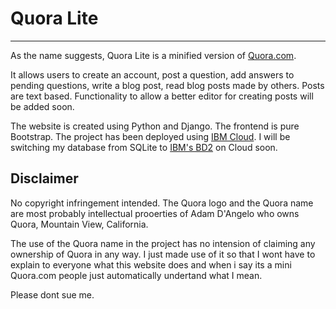 # Quora Lite
--------------
As the name suggests, Quora Lite is a minified version of [Quora.com](https://www.quora.com).

It allows users to create an account, post a question, add answers to pending questions, write a blog post, read blog posts made by others. Posts are text based. Functionality to allow a better editor for creating posts will be added soon.

The website is created using Python and Django. The frontend is pure Bootstrap. The project has been deployed using [IBM Cloud](https://www.ibm.com/cloud). I will be switching my database from SQLite to [IBM's BD2](https://cloud.ibm.com/catalog/services/db2) on Cloud soon.

## Disclaimer
No copyright infringement intended. The Quora logo and the Quora name are most probably intellectual prooerties of Adam D'Angelo who owns Quora, Mountain View, California.

The use of the Quora name in the project has no intension of claiming any ownership of Quora in any way. I just made use of it so that I wont have to explain to everyone what this website does and when i say its a mini Quora.com people just automatically undertand what I mean.

 Please dont sue me.